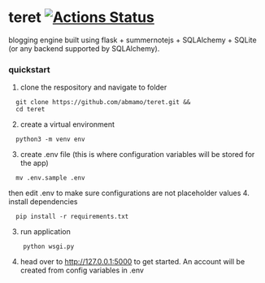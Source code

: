 # teret [![Actions Status](https://github.com/abmamo/teret/workflows/teret/badge.svg)](https://github.com/abmamo/teret/actions)
blogging engine built using flask + summernotejs + SQLAlchemy + SQLite (or any backend supported by SQLAlchemy).

### quickstart

1. clone the respository and navigate to folder
  ```
    git clone https://github.com/abmamo/teret.git &&
    cd teret
  ```
2. create a virtual environment
  ```
    python3 -m venv env
  ```
3. create .env file (this is where configuration variables will be stored for the app)
  ```
    mv .env.sample .env
  ```
  then edit .env to make sure configurations are not placeholder values
4. install dependencies
  ```
    pip install -r requirements.txt
  ```
3. run application
  ```
      python wsgi.py
  ```
4. head over to http://127.0.0.1:5000 to get started. An account will be created from config variables in .env
